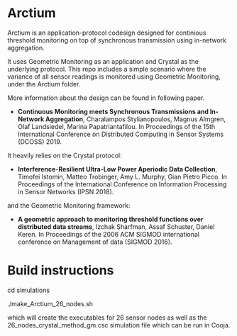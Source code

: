 # Arctium

Arctium is an application-protocol codesign designed for continious threshold monitoring on top of synchronous transmission using in-network aggregation. 

It uses Geometric Monitoring as an application and Crystal as the underlying protocol.
This repo includes a simple scenario where the variance of all sensor readings is monitored using Geometric Monitoring, under the Arctium folder.

More information about the design can be found in  following paper.
 * **Continuous Monitoring meets Synchronous Transmissions and In-Network Aggregation**, Charalampos Stylianopoulos, Magnus Almgren, Olaf Landsiedel, Marina Papatriantafilou. In Proceedings of the 15th International Conference on Distributed Computing in Sensor Systems (DCOSS) 2019.

It heavily relies on the Crystal protocol:

 * **Interference-Resilient Ultra-Low Power Aperiodic Data Collection**, Timofei Istomin, Matteo Trobinger, Amy L. Murphy, Gian Pietro Picco.  In Proceedings of the International Conference on Information Processing in Sensor Networks (IPSN 2018).
 
and the Geometric Monitoring framework:

* **A geometric approach to monitoring threshold functions over distributed data streams**,	Izchak Sharfman, Assaf Schuster, Daniel Keren. In Proceedings of the 2006 ACM SIGMOD international conference on Management of data (SIGMOD 2016).


# Build instructions

cd simulations

./make_Arctium_26_nodes.sh

which will create the executables for 26 sensor nodes as well as the 26_nodes_crystal_method_gm.csc simulation file which can be run in Cooja.


